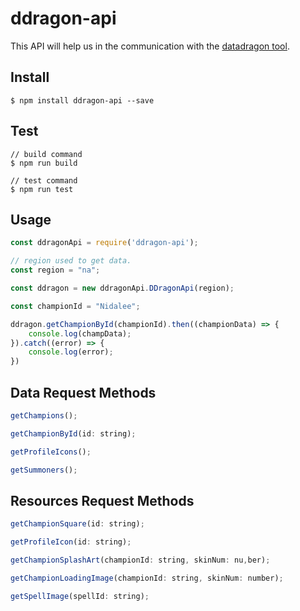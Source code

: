 # ddragon-api

This API will help us in the communication with the [datadragon tool](http://ddragon.leagueoflegends.com/tool/).

## Install
```
$ npm install ddragon-api --save
```

## Test
```
// build command
$ npm run build

// test command
$ npm run test
```


## Usage
```javascript
const ddragonApi = require('ddragon-api');

// region used to get data.
const region = "na";

const ddragon = new ddragonApi.DDragonApi(region);

const championId = "Nidalee";

ddragon.getChampionById(championId).then((championData) => {
    console.log(champData);
}).catch((error) => {
    console.log(error);
})
```
## Data Request Methods

```javascript
getChampions();

getChampionById(id: string);

getProfileIcons();

getSummoners();
```

## Resources Request Methods

```javascript
getChampionSquare(id: string);

getProfileIcon(id: string);

getChampionSplashArt(championId: string, skinNum: nu,ber);

getChampionLoadingImage(championId: string, skinNum: number);

getSpellImage(spellId: string);
```
